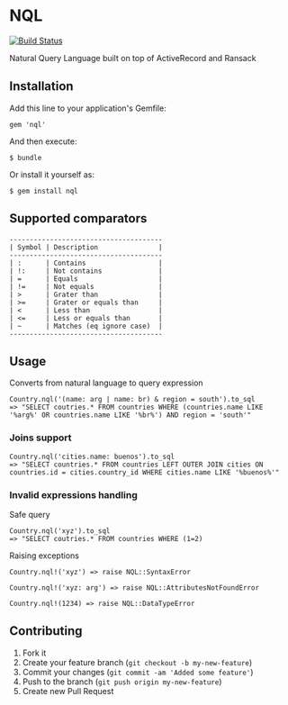 # NQL

[![Build Status](https://travis-ci.org/gabynaiman/nql.png?branch=master)](https://travis-ci.org/gabynaiman/nql)

Natural Query Language built on top of ActiveRecord and Ransack

## Installation

Add this line to your application's Gemfile:

    gem 'nql'

And then execute:

    $ bundle

Or install it yourself as:

    $ gem install nql

## Supported comparators

    --------------------------------------
    | Symbol | Description               |
    --------------------------------------
    | :      | Contains                  |
    | !:     | Not contains              |
    | =      | Equals                    |
    | !=     | Not equals                |
    | >      | Grater than               |
    | >=     | Grater or equals than     |
    | <      | Less than                 |
    | <=     | Less or equals than       |
    | ~      | Matches (eq ignore case)  |
    --------------------------------------


## Usage

Converts from natural language to query expression

    Country.nql('(name: arg | name: br) & region = south').to_sql
    => "SELECT coutries.* FROM countries WHERE (countries.name LIKE '%arg%' OR countries.name LIKE '%br%') AND region = 'south'"

### Joins support

    Country.nql('cities.name: buenos').to_sql
    => "SELECT countries.* FROM countries LEFT OUTER JOIN cities ON countries.id = cities.country_id WHERE cities.name LIKE '%buenos%'"

### Invalid expressions handling

Safe query

    Country.nql('xyz').to_sql
    => "SELECT coutries.* FROM countries WHERE (1=2)

Raising exceptions

    Country.nql!('xyz') => raise NQL::SyntaxError

    Country.nql!('xyz: arg') => raise NQL::AttributesNotFoundError

    Country.nql!(1234) => raise NQL::DataTypeError

## Contributing

1. Fork it
2. Create your feature branch (`git checkout -b my-new-feature`)
3. Commit your changes (`git commit -am 'Added some feature'`)
4. Push to the branch (`git push origin my-new-feature`)
5. Create new Pull Request
